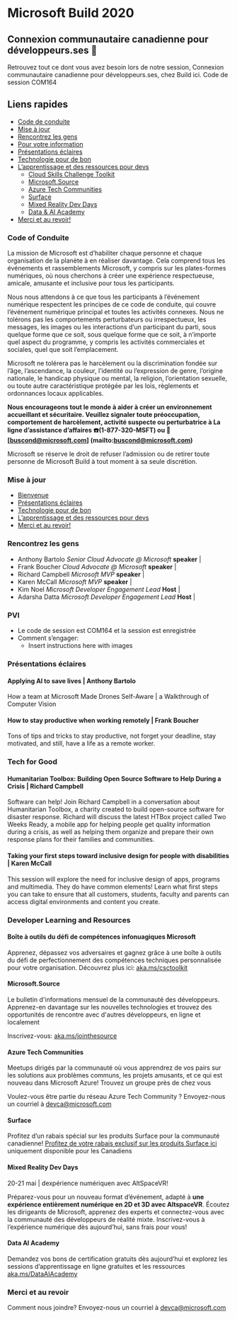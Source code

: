 # Microsoft Build 2020 
## Connexion communautaire canadienne pour développeurs.ses :maple_leaf:

Retrouvez tout ce dont vous avez besoin lors de notre session, Connexion communautaire canadienne pour développeurs.ses, chez Build ici. Code de session COM164 

## Liens rapides 
- [Code de conduite](#code-of-conduite)
- [Mise à jour](#mise-a-jour)
- [Rencontrez les gens](#rencontrez-les-gens)
- [Pour votre information](#pvi)
- [Présentations éclaires](#présentations-éclaires)
- [Technologie pour de bon](#technologie-pour-de-bon)
- [L’apprentissage et des ressources pour devs](#l’apprentissage-et-des-ressources-pour-devs)
    - [Cloud Skills Challenge Toolkit ](#cloud-skills-challenge-toolkit)
    - [Microsoft.Source](#microsoftsource)
    - [Azure Tech Communities](#azure-tech-communities)
    - [Surface](#surface)
    - [Mixed Reality Dev Days](#mixed-reality-dev-days)
    - [Data & AI Academy](#data-ai-academy)
- [Merci et au revoir!](#merci-et-au-revoir)

### Code of Conduite

La mission de Microsoft est d’habiliter chaque personne et chaque organisation de la planète à en réaliser davantage. Cela comprend tous les événements et rassemblements Microsoft, y compris sur les plates-formes numériques, où nous cherchons à créer une expérience respectueuse, amicale, amusante et inclusive pour tous les participants. 

Nous nous attendons à ce que tous les participants à l’événement numérique respectent les principes de ce code de conduite, qui couvre l’événement numérique principal et toutes les activités connexes. Nous ne tolérons pas les comportements perturbateurs ou irrespectueux, les messages, les images ou les interactions d’un participant du parti, sous quelque forme que ce soit, sous quelque forme que ce soit, à n’importe quel aspect du programme, y compris les activités commerciales et sociales, quel que soit l’emplacement. 

Microsoft ne tolérera pas le harcèlement ou la discrimination fondée sur l’âge, l’ascendance, la couleur, l’identité ou l’expression de genre, l’origine nationale, le handicap physique ou mental, la religion, l’orientation sexuelle, ou toute autre caractéristique protégée par les lois, règlements et ordonnances locaux applicables.

**Nous encourageons tout le monde à aider à créer un environnement accueillant et sécuritaire. Veuillez signaler toute préoccupation, comportement de harcèlement, activité suspecte ou perturbatrice à La ligne d’assistance d’affaires :phone:(1-877-320-MSFT) ou :email: [buscond@microsoft.com] (mailto:buscond@microsoft.com)**

Microsoft se réserve le droit de refuser l’admission ou de retirer toute personne de Microsoft Build à tout moment à sa seule discrétion.

### Mise à jour

- [Bienvenue](#rencontrez-les-gens)
- [Présentations éclaires](#présentations-éclaires)
- [Technologie pour de bon](#technologie-pour-de-bon)
- [L’apprentissage et des ressources pour devs](#l’apprentissage-et-des-ressources-pour-devs)
- [Merci et au revoir!](#merci-et-au-revoir)

### Rencontrez les gens

- Anthony Bartolo *Senior Cloud Advocate @ Microsoft* **speaker** | 
- Frank Boucher *Cloud Advocate @ Microsoft*  **speaker** | 
- Richard Campbell *Microsoft MVP* **speaker** | 
- Karen McCall *Microsoft MVP* **speaker** | 
- Kim Noel *Microsoft Developer Engagement Lead* **Host** | 
- Adarsha Datta *Microsoft Developer Engagement Lead* **Host** | 

### PVI
- Le code de session est COM164 et la session est enregistrée
- Comment s’engager: 
    - Insert instructions here with images 
    
### Présentations éclaires 
#### Applying AI to save lives | Anthony Bartolo 

How a team at Microsoft Made Drones Self-Aware | a Walkthrough of Computer Vision

#### How to stay productive when working remotely | Frank Boucher 

Tons of tips and tricks to stay productive, not forget your deadline, stay motivated, and still, have a life as a remote worker.

### Tech for Good 
#### Humanitarian Toolbox: Building Open Source Software to Help During a Crisis | Richard Campbell 

Software can help! Join Richard Campbell in a conversation about Humanitarian Toolbox, a charity created to build open-source software for disaster response. Richard will discuss the latest HTBox project called Two Weeks Ready, a mobile app for helping people get quality information during a crisis, as well as helping them organize and prepare their own response plans for their families and communities.

#### Taking your first steps toward inclusive design for people with disabilities | Karen McCall 

This session will explore the need for inclusive design of apps, programs and multimedia. They do have common elements! Learn what first steps you can take to ensure that all customers, students, faculty and parents can access digital environments and content you create.

### Developer Learning and Resources 

#### Boîte à outils du défi de compétences infonuagiques Microsoft

Apprenez, dépassez vos adversaires et gagnez grâce à une boîte à outils du défi de perfectionnement des compétences techniques personnalisée pour votre organisation.
Découvrez plus ici: [aka.ms/csctoolkit](https://www.microsoft.com/fr-ca/sites/cloud-skills-challenge/)

#### Microsoft.Source  
Le bulletin d'informations mensuel de la communauté des développeurs. Apprenez-en davantage sur les nouvelles technologies et trouvez des opportunités de rencontre avec d'autres développeurs, en ligne et localement

Inscrivez-vous: [aka.ms/jointhesource](https://aka.ms/jointhesource)

#### Azure Tech Communities 
Meetups dirigés par la communauté où vous apprendrez de vos pairs sur les solutions aux problèmes communs, les projets amusants, et ce qui est nouveau dans Microsoft Azure! Trouvez un groupe près de chez vous

Voulez-vous être partie du réseau Azure Tech Community ? Envoyez-nous un courriel à devca@microsoft.com 

#### Surface 
Profitez d’un rabais spécial sur les produits Surface pour la communauté canadienne! [Profitez de votre rabais exclusif sur les produits Surface ici](https://ms.liftforward.com/en-ca/build-event-ca) uniquement disponible pour les Canadiens

#### Mixed Reality Dev Days 
20-21 mai | dexpérience numériquen avec AltSpaceVR! 

Préparez-vous pour un nouveau format d’événement, adapté à **une expérience entièrement numérique en 2D et 3D avec AltspaceVR**. Écoutez les dirigeants de Microsoft, apprenez des experts et connectez-vous avec la communauté des développeurs de réalité mixte. Inscrivez-vous à l’expérience numérique dès aujourd’hui, sans frais pour vous!

#### Data AI Academy
Demandez vos bons de certification gratuits dès aujourd’hui et explorez les sessions d’apprentissage en ligne gratuites et les ressources [aka.ms/DataAIAcademy
](https://aka.ms/DataAIAcademy)

### Merci et au revoir 

Comment nous joindre? Envoyez-nous un courriel à devca@microsoft.com 
